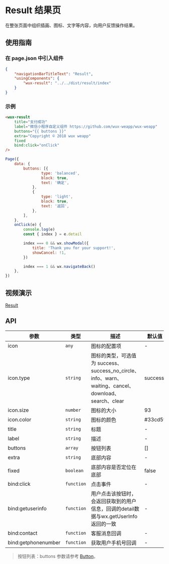 # Result 结果页

在整张页面中组织插画、图标、文字等内容，向用户反馈操作结果。

## 使用指南

### 在 page.json 中引入组件

```json
{
    "navigationBarTitleText": "Result",
    "usingComponents": {
        "wux-result": "../../dist/result/index"
    }
}
```

### 示例

```html
<wux-result
    title="支付成功"
    label="微信小程序自定义组件 https://github.com/wux-weapp/wux-weapp"
    buttons="{{ buttons }}"
    extra="Copyright © 2018 wux weapp"
    fixed
    bind:click="onClick"
/>
```

```js
Page({
    data: {
        buttons: [{
                type: 'balanced',
                block: true,
                text: '确定',
            },
            {
                type: 'light',
                block: true,
                text: '返回',
            },
        ],
    },
    onClick(e) {
        console.log(e)
        const { index } = e.detail

        index === 0 && wx.showModal({
            title: 'Thank you for your support!',
            showCancel: !1,
        })

        index === 1 && wx.navigateBack()
    },
})
```

## 视频演示

[Result](./_media/result.mp4 ':include :type=iframe width=375px height=667px')

## API

| 参数 | 类型 | 描述 | 默认值 |
| --- | --- | --- | --- |
| icon | <code>any</code> | 图标的配置项 | - |
| icon.type | <code>string</code> | 图标的类型，可选值为 success、success_no_circle、info、warn、waiting、cancel、download、search、clear | success |
| icon.size | <code>number</code> | 图标的大小 | 93 |
| icon.color | <code>string</code> | 图标的颜色 | #33cd5f |
| title | <code>string</code> | 标题 | - |
| label | <code>string</code> | 描述 | - |
| buttons | <code>array</code> | 按钮列表 | [] |
| extra | <code>string</code> | 底部内容 | - |
| fixed | <code>boolean</code> | 底部内容是否定位在底部 | false |
| bind:click | <code>function</code> | 点击事件 | - |
| bind:getuserinfo | <code>function</code> | 用户点击该按钮时，会返回获取到的用户信息，回调的detail数据与wx.getUserInfo返回的一致 | - |
| bind:contact | <code>function</code> | 客服消息回调 | - |
| bind:getphonenumber | <code>function</code> | 获取用户手机号回调 | - |

> 按钮列表：buttons 参数请参考 [Button](button.md)。
